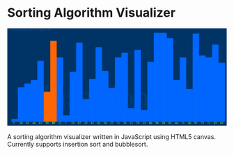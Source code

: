 # Sorting Algorithm Visualizer
![Image of Application](sortviz.PNG)

A sorting algorithm visualizer written in JavaScript using HTML5 canvas.
Currently supports insertion sort and bubblesort.
